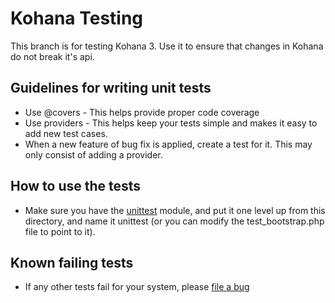 Kohana Testing
===

This branch is for testing Kohana 3. Use it to ensure that changes in Kohana do not break it's api.

Guidelines for writing unit tests
---

 * Use @covers - This helps provide proper code coverage
 * Use providers - This helps keep your tests simple and makes it easy to add new test cases.
 * When a new feature of bug fix is applied, create a test for it. This may only consist of adding a provider.

How to use the tests
---

 * Make sure you have the [unittest](http://github.com/kohana/unittest) module, and put it one level up from this directory, and name it unittest (or you can modify the test_bootstrap.php file to point to it).

Known failing tests
---

 * If any other tests fail for your system, please [file a bug](http://dev.kohanaframework.org/projects/kohana3/issues/new)
